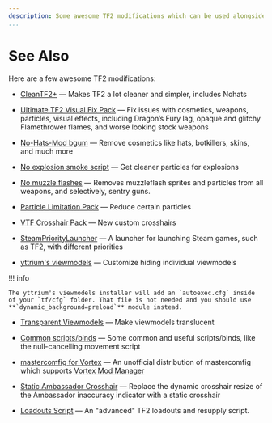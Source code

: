 ```yaml
---
description: Some awesome TF2 modifications which can be used alongside mastercomfig.
...
```


# See Also

Here are a few awesome TF2 modifications:

* [CleanTF2+](https://github.com/JarateKing/CleanTF2plus)
  — Makes TF2 a lot cleaner and simpler, includes Nohats

* [Ultimate TF2 Visual Fix Pack](https://github.com/agrastiOs/Ultimate-TF2-Visual-Fix-Pack/releases)
  —  Fix issues with cosmetics, weapons, particles, visual effects, including Dragon’s Fury lag, opaque and glitchy Flamethrower flames, and worse looking stock weapons

* [No-Hats-Mod bgum](https://github.com/Fedora31/no-hats-bgum)
  —  Remove cosmetics like hats, botkillers, skins, and much more

* [No explosion smoke script](https://www.teamfortress.tv/25647/no-explosion-smoke-script)
  — Get cleaner particles for explosions

* [No muzzle flashes](https://github.com/ghost-420/no-muzzleflashes)
  — Removes muzzleflash sprites and particles from all weapons, and selectively, sentry guns. 

* [Particle Limitation Pack](https://www.teamfortress.tv/22586/particle-limitation-pack)
  — Reduce certain particles

* [VTF Crosshair Pack](https://www.teamfortress.tv/35367/vtf-crosshair-pack)
  — New custom crosshairs

* [SteamPriorityLauncher](https://github.com/Leo40Git/SteamPriorityLauncher)
  — A launcher for launching Steam games, such as TF2, with different priorities

* [yttrium's viewmodels](https://github.com/Yttrium-tYcLief/CompVMInstaller/releases)
  — Customize hiding individual viewmodels
  
!!! info

    The yttrium's viewmodels installer will add an `autoexec.cfg` inside of your `tf/cfg` folder. That file is not needed and you should use **`dynamic_background=preload`** module instead.

* [Transparent Viewmodels](https://www.teamfortress.tv/21928/transparent-viewmodels-in-any-hud)
  — Make viewmodels translucent

* [Common scripts/binds](https://www.reddit.com/r/tf2scripthelp/wiki/commonscripts)
  — Some common and useful scripts/binds, like the null-cancelling movement script

* [mastercomfig for Vortex](https://github.com/AtomicTEM/Mastercomfig-All-in-one-for-Vortex-Mod-Manager)
  — An unofficial distribution of mastercomfig which supports [Vortex Mod Manager](https://www.nexusmods.com/about/vortex/)

* [Static Ambassador Crosshair](https://github.com/juniorsgithub/tf2-static-ambassador-crosshair)
  — Replace the dynamic crosshair resize of the Ambassador inaccuracy indicator with a static crosshair

* [Loadouts Script](https://github.com/juniorsgithub/tf2-loadouts-script)
  — An "advanced" TF2 loadouts and resupply script.
